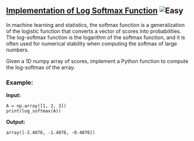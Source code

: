 ## [Implementation of Log Softmax Function](https://www.deep-ml.com/problems/39) ![Easy](https://img.shields.io/badge/-Easy-brightgreen)

In machine learning and statistics, the softmax function is a generalization of the logistic function that converts a vector of scores into probabilities. The log-softmax function is the logarithm of the softmax function, and it is often used for numerical stability when computing the softmax of large numbers.

Given a 1D numpy array of scores, implement a Python function to compute the log-softmax of the array.

### Example:

**Input:**

```
A = np.array([1, 2, 3])
print(log_softmax(A))
```


**Output:**

```array([-2.4076, -1.4076, -0.4076])```
